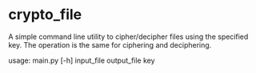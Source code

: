 # crypto_file
A simple command line utility to cipher/decipher files using the specified key. The operation is the same for ciphering and deciphering.

usage: main.py [-h] input_file output_file key
